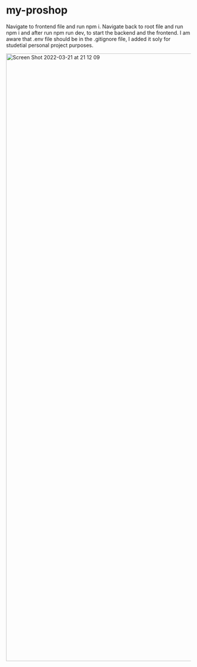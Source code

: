 # my-proshop
Navigate to frontend file and run npm i. 
Navigate back to root file and run npm i and after run npm run dev, to start the backend and the frontend.
I am aware that .env file should be in the .gitignore file, I added it soly for studetial personal project purposes.


<img width="1656" alt="Screen Shot 2022-03-21 at 21 12 09" src="https://user-images.githubusercontent.com/48482551/159346951-604eabeb-a1d7-4911-92f2-eec5ae890373.png">
